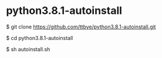 # python3.8.1-autoinstall
$ git clone https://github.com/ttbye/python3.8.1-autoinstall.git

$ cd python3.8.1-autoinstall

$ sh autoinstall.sh
